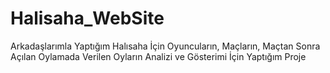 # Halisaha_WebSite
Arkadaşlarımla Yaptığım Halısaha İçin Oyuncuların, Maçların, Maçtan Sonra Açılan Oylamada Verilen Oyların Analizi ve Gösterimi İçin Yaptığım Proje
